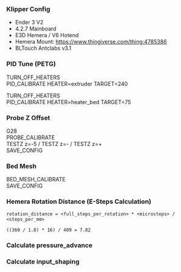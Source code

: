 ### Klipper Config

* Ender 3 V2
* 4.2.7 Mainboard
* E3D Hemera / V6 Hotend
* Hemera Mount: https://www.thingiverse.com/thing:4785386
* BLTouch Antclabs v3.1


### PID Tune (PETG)

TURN_OFF_HEATERS  
PID_CALIBRATE HEATER=extruder TARGET=240

TURN_OFF_HEATERS  
PID_CALIBRATE HEATER=heater_bed TARGET=75

### Probe Z Offset

G28  
PROBE_CALIBRATE  
TESTZ z=-5 / TESTZ z=- / TESTZ z=+  
SAVE_CONFIG

### Bed Mesh

BED_MESH_CALIBRATE  
SAVE_CONFIG


### Hemera Rotation Distance (E-Steps Calculation)

```
rotation_distance = <full_steps_per_rotation> * <microsteps> / <steps_per_mm>
```

```
((360 / 1.8) * 16) / 409 = 7.82
```

### Calculate pressure_advance
### Calculate input_shaping
